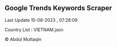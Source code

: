 

## Google Trends Keywords Scraper 
 
Last Update 15-08-2023 , 07:28:09

Country List :
VIETNAM.json



© Abdul Muttaqin 
